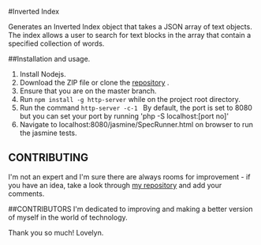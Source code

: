 #Inverted Index

Generates an Inverted Index object that takes a JSON array of text objects. The index allows a user to search for text blocks in the array that contain a specified collection of words.


##Installation and usage.

1. Install Nodejs.
2. Download the ZIP file or clone the [repository](https://github.com/andela-ltijesunimi-israel/inverted-index) .
3. Ensure that you are on the master branch.
4. Run `npm install -g http-server` while on the project root directory.
5. Run the command `http-server -c-1 ` By default, the port is set to 8080 but you can set your port by running 'php -S localhost:[port no]'
6. Navigate to localhost:8080/jasmine/SpecRunner.html on browser to run the jasmine tests.


## CONTRIBUTING
I'm not an expert and I'm sure there are always rooms for improvement - if you have an idea, take a look through [my repository](https://github.com/andela-ltijesunimi-israel/inverted-index) and add your comments.


##CONTRIBUTORS
I'm dedicated to improving and making a better version of myself in the world of technology.

Thank you so much! Lovelyn.
